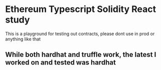 # Ethereum Typescript Solidity React study

This is a playground for testing out contracts, please dont use in prod or anything like that

## While both hardhat and truffle work, the latest I worked on and tested was hardhat